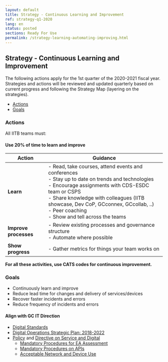 ```yaml
---
layout: default
title: Strategy - Continuous Learning and Improvement
ref: strategy-q1-2020
lang: en
status: posted
sections: Ready For Use
permalink: /strategy-learning-automating-improving.html
---
```


## Strategy - Continuous Learning and Improvement

The following actions apply for the 1st quarter of the 2020-2021 fiscal year.
Strategies and actions will be reviewed and updated quarterly based on current progress and following the Strategy Map (layering on the strategies).

- [Actions](#actions)
- [Goals](#goals)

### Actions

All IITB teams must:

#### Use 20% of time to learn and improve

<!-- markdownlint-disable MD033 -->

| Action | Guidance |
|--------|----------|
| **Learn** | - Read, take courses, attend events and conferences<br /> - Stay up to date on trends and technologies<br /> - Encourage assignments with CDS-ESDC team or CSPS<br /> - Share knowledge with colleagues (IITB showcase, Dev CoP, GCconnex, GCcollab, ..)<br /> - Peer coaching<br /> - Show and tell across the teams |
| **Improve processes** | - Review existing processes and governance structure<br /> - Automate where possible |
| **Show progress** | - Gather metrics for things your team works on |

<!-- markdownlint-enable MD033 -->

**For all these activities, use CATS codes for continuous improvement.**

### Goals

- Continuously learn and improve
- Reduce lead time for changes and delivery of services/devices
- Recover faster incidents and errors
- Reduce frequency of incidents and errors

#### Align with GC IT Direction

- [Digital Standards](https://www.canada.ca/en/government/system/digital-government/government-canada-digital-standards.html)
- [Digital Operations Strategic Plan: 2018-2022](https://www.canada.ca/en/government/system/digital-government/digital-operations-strategic-plan-2018-2022.html)
- [Policy](https://www.tbs-sct.gc.ca/pol/doc-eng.aspx?id=32603) and [Directive on Service and Digital](https://www.tbs-sct.gc.ca/pol/doc-eng.aspx?id=32601)
  - [Mandatory Procedures for EA Assessment](https://www.tbs-sct.gc.ca/pol/doc-eng.aspx?id=32602)
  - [Mandatory Procedures on APIs](https://www.tbs-sct.gc.ca/pol/doc-eng.aspx?id=32604)
  - [Acceptable Network and Device Use](https://www.tbs-sct.gc.ca/pol/doc-eng.aspx?id=32605)
